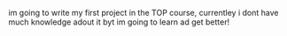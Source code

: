 im going to write my first project in the TOP course, currentley i dont 
have much knowledge adout it byt im going to learn ad get better!